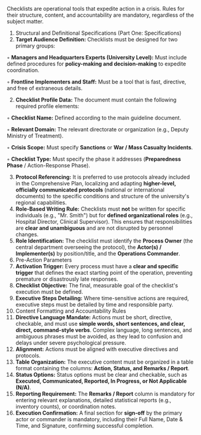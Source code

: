Checklists are operational tools that expedite action in a crisis. Rules for their structure, content, and accountability are mandatory, regardless of the subject matter.

1. Structural and Definitional Specifications (Part One: Specifications)
2. **Target Audience Definition:** Checklists must be designed for two primary groups:

  ◦ **Managers and Headquarters Experts (University Level):** Must include defined procedures for **policy-making and decision-making** to expedite coordination.

  ◦ **Frontline Implementers and Staff:** Must be a tool that is fast, directive, and free of extraneous details.

2. **Checklist Profile Data:** The document must contain the following required profile elements:

  ◦ **Checklist Name:** Defined according to the main guideline document.

  ◦ **Relevant Domain:** The relevant directorate or organization (e.g., Deputy Ministry of Treatment).

  ◦ **Crisis Scope:** Must specify **Sanctions** or **War / Mass Casualty Incidents**.

  ◦ **Checklist Type:** Must specify the phase it addresses (**Preparedness Phase** / Action-Response Phase).

3. **Protocol Referencing:** It is preferred to use protocols already included in the Comprehensive Plan, localizing and adapting **higher-level, officially communicated protocols** (national or international documents) to the specific conditions and structure of the university's regional capabilities.
4. **Role-Based Writing Rule:** Checklists must **not** be written for specific individuals (e.g., "Mr. Smith") but for **defined organizational roles** (e.g., Hospital Director, Clinical Supervisor). This ensures that responsibilities are **clear and unambiguous** and are not disrupted by personnel changes.
5. **Role Identification:** The checklist must identify the **Process Owner** (the central department overseeing the protocol), the **Actor(s) / Implementer(s)** by position/title, and the **Operations Commander**.
6. Pre-Action Parameters
7. **Activation Trigger:** Every process must have a **clear and specific trigger** that defines the exact starting point of the operation, preventing premature or disastrously late responses.
8. **Checklist Objective:** The final, measurable goal of the checklist's execution must be defined.
9. **Executive Steps Detailing:** Where time-sensitive actions are required, executive steps must be detailed by time and responsible party.
10. Content Formatting and Accountability Rules
11. **Directive Language Mandate:** Actions must be short, directive, checkable, and must use **simple words, short sentences, and clear, direct, command-style verbs**. Complex language, long sentences, and ambiguous phrases must be avoided, as they lead to confusion and delays under severe psychological pressure.
12. **Alignment:** Actions must be aligned with executive directives and protocols.
13. **Table Organization:** The executive content must be organized in a table format containing the columns: **Action, Status, and Remarks / Report**.
14. **Status Options:** Status options must be clear and checkable, such as **Executed, Communicated, Reported, In Progress, or Not Applicable (N/A)**.
15. **Reporting Requirement:** The **Remarks / Report** column is mandatory for entering relevant explanations, detailed statistical reports (e.g., inventory counts), or coordination notes.
16. **Execution Confirmation:** A final section for **sign-off** by the primary actor or commander is mandatory, including their Full Name, Date & Time, and Signature, confirming successful completion.
